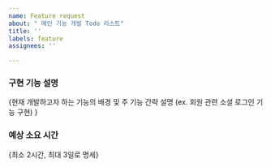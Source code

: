 ```yaml
---
name: Feature request
about: " 메인 기능 개발 Todo 리스트"
title: ''
labels: feature
assignees: ''

---
```


### 구현 기능 설명
{현재 개발하고자 하는 기능의 배경 및 주 기능 간략 설명 (ex. 회원 관련 소셜 로그인 기능 구현) }

### 예상 소요 시간
{최소 2시간, 최대 3일로 명세}
